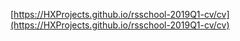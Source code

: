 [https://HXProjects.github.io/rsschool-2019Q1-cv/cv](https://HXProjects.github.io/rsschool-2019Q1-cv/cv)